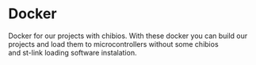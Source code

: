 # Docker
Docker for our projects with chibios. With these docker you can build 
our projects and load them to microcontrollers without some chibios  
and st-link loading software instalation.

